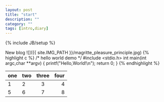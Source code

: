 ```yaml
---
layout: post
title: "start"
description: ""
category: ""
tags: [intro,diary]
---
```

{% include JB/setup %}

New blog
![]({{ site.IMG_PATH }}/magritte_pleasure_principle.jpg)
{% highlight c %}
/* hello world demo */
#include <stdio.h>
int main(int argc,char **argv)
{
	printf("Hello,World!\n");
	return 0;
}
{% endhighlight %}

|one|two|three|four|
|---|:---|:---:|---:|
|1|2|3|4|
|5|6|7|8|
